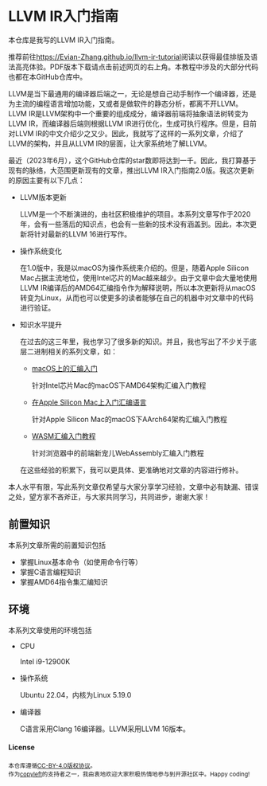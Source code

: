 # LLVM IR入门指南

本仓库是我写的LLVM IR入门指南。

推荐前往<https://Evian-Zhang.github.io/llvm-ir-tutorial>阅读以获得最佳排版及语法高亮体验。PDF版本下载请点击前述网页的右上角。本教程中涉及的大部分代码也都在本GitHub仓库中。

LLVM是当下最通用的编译器后端之一，无论是想自己动手制作一个编译器，还是为主流的编程语言增加功能，又或者是做软件的静态分析，都离不开LLVM。LLVM IR是LLVM架构中一个重要的组成成分，编译器前端将抽象语法树转变为LLVM IR，而编译器后端则根据LLVM IR进行优化，生成可执行程序。但是，目前对LLVM IR的中文介绍少之又少。因此，我就写了这样的一系列文章，介绍了LLVM的架构，并且从LLVM IR的层面，让大家系统地了解LLVM。

最近（2023年6月），这个GitHub仓库的star数即将达到一千。因此，我打算基于现有的脉络，大范围更新现有的文章，推出LLVM IR入门指南2.0版。我这次更新的原因主要有以下几点：

* LLVM版本更新

   LLVM是一个不断演进的，由社区积极维护的项目。本系列文章写作于2020年，会有一些落后的知识点，也会有一些新的技术没有涵盖到。因此，本次更新将针对最新的LLVM 16进行写作。
* 操作系统变化

   在1.0版中，我是以macOS为操作系统来介绍的。但是，随着Apple Silicon Mac占据主流地位，使用Intel芯片的Mac越来越少。由于文章中会大量地使用LLVM IR编译后的AMD64汇编指令作为解释说明，所以本次更新将从macOS转变为Linux，从而也可以使更多的读者能够在自己的机器中对文章中的代码进行验证。
* 知识水平提升

   在过去的这三年里，我也学习了很多新的知识。并且，我也写出了不少关于底层二进制相关的系列文章，如：

   * [macOS上的汇编入门](https://github.com/Evian-Zhang/Assembly-on-macOS)

      针对Intel芯片Mac的macOS下AMD64架构汇编入门教程
   * [在Apple Silicon Mac上入门汇编语言](https://github.com/Evian-Zhang/learn-assembly-on-Apple-Silicon-Mac)

      针对Apple Silicon Mac的macOS下AArch64架构汇编入门教程
   * [WASM汇编入门教程](https://github.com/Evian-Zhang/wasm-tutorial)

      针对浏览器中的前端新宠儿WebAssembly汇编入门教程

   在这些经验的积累下，我可以更具体、更准确地对文章的内容进行修补。

本人水平有限，写此系列文章仅希望与大家分享学习经验，文章中必有缺漏、错误之处，望方家不吝斧正，与大家共同学习，共同进步，谢谢大家！

## 前置知识

本系列文章所需的前置知识包括

* 掌握Linux基本命令（如使用命令行等）
* 掌握C语言编程知识
* 掌握AMD64指令集汇编知识

## 环境

本系列文章使用的环境包括

* CPU

   Intel i9-12900K
* 操作系统

   Ubuntu 22.04，内核为Linux 5.19.0
* 编译器

   C语言采用Clang 16编译器。LLVM采用LLVM 16版本。

#### License

<sup>
本仓库遵循<a href="https://creativecommons.org/licenses/by/4.0/">CC-BY-4.0版权协议</a>。
</sup>

<br/>

<sub>
作为<a href="https://copyleft.org/">copyleft</a>的支持者之一，我由衷地欢迎大家积极热情地参与到开源社区中。Happy coding!
</sub>
